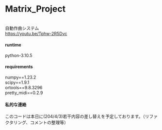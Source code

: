 # Matrix_Project

<br>自動作曲システム
<br>https://youtu.be/Tphw-2R5Dvc
<br>
#### runtime
python-3.10.5
<br>
#### requirements
numpy==1.23.2
<br>scipy==1.9.1
<br>ortools==9.8.3296
<br>pretty_midi==0.2.9
<br>
#### 私的な連絡
このコードは本日に(204/4/3)若干内容の差し替えを予定しております。（リファクタリング、コメントの整理等）
